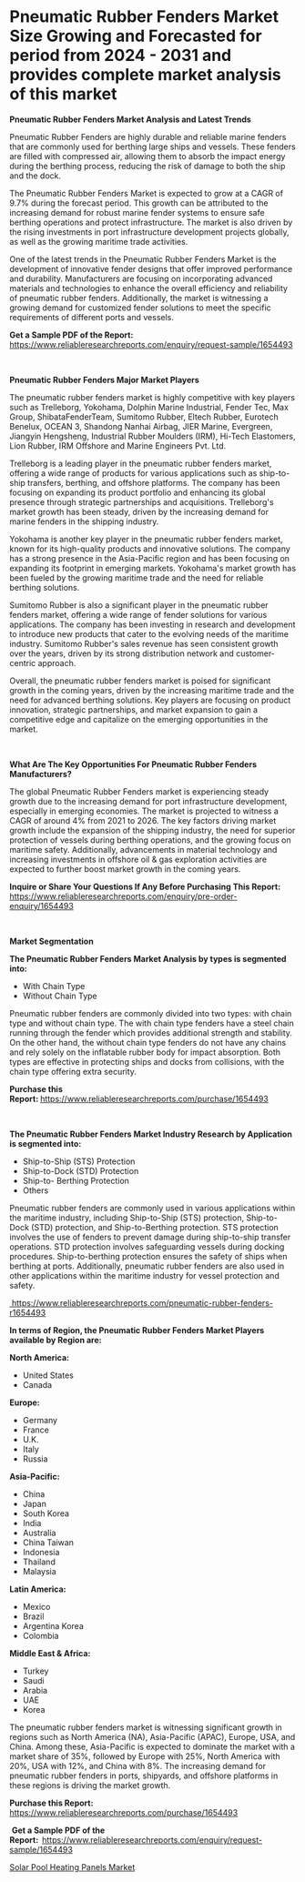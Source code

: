 <p><h1>Pneumatic Rubber Fenders Market Size Growing and Forecasted for period from 2024 - 2031 and provides complete market analysis of this market</h1></p><p><strong>Pneumatic Rubber Fenders Market Analysis and Latest Trends</strong></p>
<p><p>Pneumatic Rubber Fenders are highly durable and reliable marine fenders that are commonly used for berthing large ships and vessels. These fenders are filled with compressed air, allowing them to absorb the impact energy during the berthing process, reducing the risk of damage to both the ship and the dock. </p><p>The Pneumatic Rubber Fenders Market is expected to grow at a CAGR of 9.7% during the forecast period. This growth can be attributed to the increasing demand for robust marine fender systems to ensure safe berthing operations and protect infrastructure. The market is also driven by the rising investments in port infrastructure development projects globally, as well as the growing maritime trade activities.</p><p>One of the latest trends in the Pneumatic Rubber Fenders Market is the development of innovative fender designs that offer improved performance and durability. Manufacturers are focusing on incorporating advanced materials and technologies to enhance the overall efficiency and reliability of pneumatic rubber fenders. Additionally, the market is witnessing a growing demand for customized fender solutions to meet the specific requirements of different ports and vessels.</p></p>
<p><strong>Get a Sample PDF of the Report:&nbsp;</strong> <a href="https://www.reliableresearchreports.com/enquiry/request-sample/1654493">https://www.reliableresearchreports.com/enquiry/request-sample/1654493</a></p>
<p>&nbsp;</p>
<p><strong>Pneumatic Rubber Fenders Major Market Players</strong></p>
<p><p>The pneumatic rubber fenders market is highly competitive with key players such as Trelleborg, Yokohama, Dolphin Marine Industrial, Fender Tec, Max Group, ShibataFenderTeam, Sumitomo Rubber, Eltech Rubber, Eurotech Benelux, OCEAN 3, Shandong Nanhai Airbag, JIER Marine, Evergreen, Jiangyin Hengsheng, Industrial Rubber Moulders (IRM), Hi-Tech Elastomers, Lion Rubber, IRM Offshore and Marine Engineers Pvt. Ltd.</p><p>Trelleborg is a leading player in the pneumatic rubber fenders market, offering a wide range of products for various applications such as ship-to-ship transfers, berthing, and offshore platforms. The company has been focusing on expanding its product portfolio and enhancing its global presence through strategic partnerships and acquisitions. Trelleborg's market growth has been steady, driven by the increasing demand for marine fenders in the shipping industry.</p><p>Yokohama is another key player in the pneumatic rubber fenders market, known for its high-quality products and innovative solutions. The company has a strong presence in the Asia-Pacific region and has been focusing on expanding its footprint in emerging markets. Yokohama's market growth has been fueled by the growing maritime trade and the need for reliable berthing solutions.</p><p>Sumitomo Rubber is also a significant player in the pneumatic rubber fenders market, offering a wide range of fender solutions for various applications. The company has been investing in research and development to introduce new products that cater to the evolving needs of the maritime industry. Sumitomo Rubber's sales revenue has seen consistent growth over the years, driven by its strong distribution network and customer-centric approach.</p><p>Overall, the pneumatic rubber fenders market is poised for significant growth in the coming years, driven by the increasing maritime trade and the need for advanced berthing solutions. Key players are focusing on product innovation, strategic partnerships, and market expansion to gain a competitive edge and capitalize on the emerging opportunities in the market.</p></p>
<p>&nbsp;</p>
<p><strong>What Are The Key Opportunities For Pneumatic Rubber Fenders Manufacturers?</strong></p>
<p><p>The global Pneumatic Rubber Fenders market is experiencing steady growth due to the increasing demand for port infrastructure development, especially in emerging economies. The market is projected to witness a CAGR of around 4% from 2021 to 2026. The key factors driving market growth include the expansion of the shipping industry, the need for superior protection of vessels during berthing operations, and the growing focus on maritime safety. Additionally, advancements in material technology and increasing investments in offshore oil & gas exploration activities are expected to further boost market growth in the coming years.</p></p>
<p><strong>Inquire or Share Your Questions If Any Before Purchasing This Report:</strong> <a href="https://www.reliableresearchreports.com/enquiry/pre-order-enquiry/1654493">https://www.reliableresearchreports.com/enquiry/pre-order-enquiry/1654493</a></p>
<p>&nbsp;</p>
<p><strong>Market Segmentation</strong></p>
<p><strong>The Pneumatic Rubber Fenders Market Analysis by types is segmented into:</strong></p>
<p><ul><li>With Chain Type</li><li>Without Chain Type</li></ul></p>
<p><p>Pneumatic rubber fenders are commonly divided into two types: with chain type and without chain type. The with chain type fenders have a steel chain running through the fender which provides additional strength and stability. On the other hand, the without chain type fenders do not have any chains and rely solely on the inflatable rubber body for impact absorption. Both types are effective in protecting ships and docks from collisions, with the chain type offering extra security.</p></p>
<p><strong>Purchase this Report:&nbsp;</strong><a href="https://www.reliableresearchreports.com/purchase/1654493">https://www.reliableresearchreports.com/purchase/1654493</a></p>
<p>&nbsp;</p>
<p><strong>The Pneumatic Rubber Fenders Market Industry Research by Application is segmented into:</strong></p>
<p><ul><li>Ship-to-Ship (STS) Protection</li><li>Ship-to-Dock (STD) Protection</li><li>Ship-to- Berthing Protection</li><li>Others</li></ul></p>
<p><p>Pneumatic rubber fenders are commonly used in various applications within the maritime industry, including Ship-to-Ship (STS) protection, Ship-to-Dock (STD) protection, and Ship-to-Berthing protection. STS protection involves the use of fenders to prevent damage during ship-to-ship transfer operations. STD protection involves safeguarding vessels during docking procedures. Ship-to-berthing protection ensures the safety of ships when berthing at ports. Additionally, pneumatic rubber fenders are also used in other applications within the maritime industry for vessel protection and safety.</p></p>
<p><a href="https://www.reliableresearchreports.com/pneumatic-rubber-fenders-r1654493">&nbsp;https://www.reliableresearchreports.com/pneumatic-rubber-fenders-r1654493</a></p>
<p><strong>In terms of Region, the Pneumatic Rubber Fenders Market Players available by Region are:</strong></p>
<p>
    <p> <strong> North America: </strong>
        <ul>
            <li>United States</li>
            <li>Canada</li>
        </ul>
        </p> 
    <p> <strong> Europe: </strong>
        <ul>
            <li>Germany</li>
            <li>France</li>
            <li>U.K.</li>
            <li>Italy</li>
            <li>Russia</li>
        </ul>
        </p> 
    <p> <strong> Asia-Pacific: </strong>
        <ul>
            <li>China</li>
            <li>Japan</li>
            <li>South Korea</li>
            <li>India</li>
            <li>Australia</li>
            <li>China Taiwan</li>
            <li>Indonesia</li>
            <li>Thailand</li>
            <li>Malaysia</li>
        </ul>
        </p> 
    <p> <strong> Latin America: </strong>
        <ul>
            <li>Mexico</li>
            <li>Brazil</li>
            <li>Argentina Korea</li>
            <li>Colombia</li>
        </ul>
        </p> 
    <p> <strong> Middle East & Africa: </strong>
        <ul>
            <li>Turkey</li>
            <li>Saudi</li>
            <li>Arabia</li>
            <li>UAE</li>
            <li>Korea</li>
        </ul>
    </p>
    </p>
<p><p>The pneumatic rubber fenders market is witnessing significant growth in regions such as North America (NA), Asia-Pacific (APAC), Europe, USA, and China. Among these, Asia-Pacific is expected to dominate the market with a market share of 35%, followed by Europe with 25%, North America with 20%, USA with 12%, and China with 8%. The increasing demand for pneumatic rubber fenders in ports, shipyards, and offshore platforms in these regions is driving the market growth.</p></p>
<p><strong>Purchase this Report: </strong><a href="https://www.reliableresearchreports.com/purchase/1654493">https://www.reliableresearchreports.com/purchase/1654493</a></p>
<p>&nbsp;<strong>Get a Sample PDF of the Report:&nbsp;&nbsp;</strong><a href="https://www.reliableresearchreports.com/enquiry/request-sample/1654493">https://www.reliableresearchreports.com/enquiry/request-sample/1654493</a></p>
<p><strong></strong></p>
<p><p><a href="https://github.com/ashman753/Market-Research-Report-List-1/blob/main/solar-pool-heating-panels-market.md">Solar Pool Heating Panels Market</a></p></p>